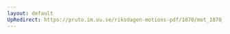 ```yaml
---
layout: default
UpRedirect: https://pruto.im.uu.se/riksdagen-motions-pdf/1870/mot_1870__fk__13.pdf
---
```

